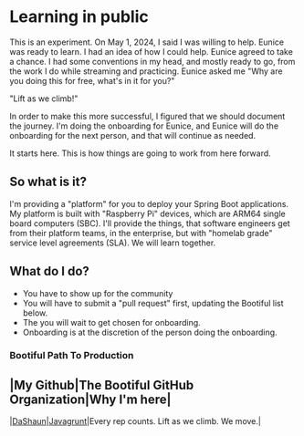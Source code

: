 # Learning in public

This is an experiment.  On May 1, 2024, I said I was willing to help.  Eunice was ready to learn.
I had an idea of how I could help.  Eunice agreed to take a chance.
I had some conventions in my head, and mostly ready to go, from the work I do while streaming and practicing.
Eunice asked me "Why are you doing this for free, what's in it for you?"

"Lift as we climb!"

In order to make this more successful, I figured that we should document the journey.
I'm doing the onboarding for Eunice, and Eunice will do the onboarding for the next person, and that will continue as needed.

It starts here. This is how things are going to work from here forward.

## So what is it?

I'm providing a "platform" for you to deploy your Spring Boot applications.
My platform is built with "Raspberry Pi" devices, which are ARM64 single board computers (SBC).
I'll provide the things, that software engineers get from their platform teams, in the enterprise, but with "homelab grade" service level agreements (SLA).
We will learn together.

## What do I do?

- You have to show up for the community
- You will have to submit a "pull request" first, updating the Bootiful list below.
- The you will wait to get chosen for onboarding.
- Onboarding is at the discretion of the person doing the onboarding.

### Bootiful Path To Production

|My Github|The Bootiful GitHub Organization|Why I'm here|
---------------------------------------------------------
|[DaShaun](https://github.com/dashaun)|[Javagrunt](https://github.com/javagrunt-com)|Every rep counts. Lift as we climb. We move.|
